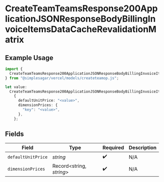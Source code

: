 # CreateTeamTeamsResponse200ApplicationJSONResponseBodyBillingInvoiceItemsDataCacheRevalidationMatrix

## Example Usage

```typescript
import {
  CreateTeamTeamsResponse200ApplicationJSONResponseBodyBillingInvoiceItemsDataCacheRevalidationMatrix,
} from "@simplesagar/vercel/models/createteamop.js";

let value:
  CreateTeamTeamsResponse200ApplicationJSONResponseBodyBillingInvoiceItemsDataCacheRevalidationMatrix =
    {
      defaultUnitPrice: "<value>",
      dimensionPrices: {
        "key": "<value>",
      },
    };
```

## Fields

| Field                    | Type                     | Required                 | Description              |
| ------------------------ | ------------------------ | ------------------------ | ------------------------ |
| `defaultUnitPrice`       | *string*                 | :heavy_check_mark:       | N/A                      |
| `dimensionPrices`        | Record<string, *string*> | :heavy_check_mark:       | N/A                      |